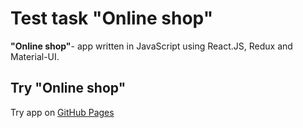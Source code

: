 # Test task "Online shop" 

**"Online shop"**- app written in JavaScript using
React.JS, Redux and Material-UI.

## Try "Online shop"
 
Try app on [GitHub Pages]( https://sergiy-mykhailov.github.io/test-online-shop/)
  